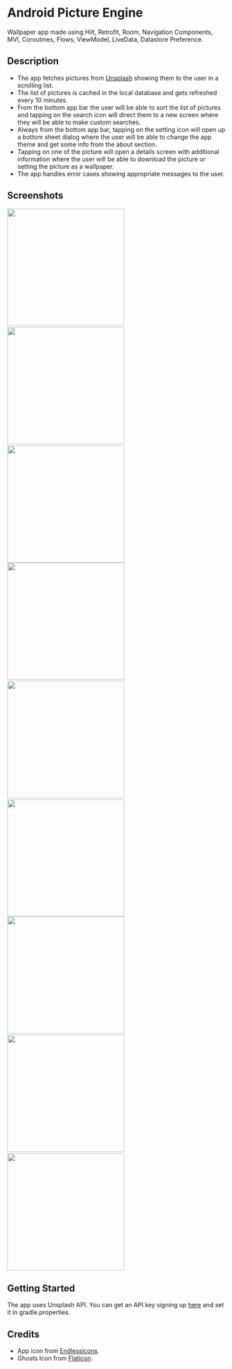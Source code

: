 # Android Picture Engine
Wallpaper app made using Hilt, Retrofit, Room, Navigation Components, MVI, Coroutines, Flows, ViewModel, LiveData, Datastore Preference.

## Description

- The app fetches pictures from <a href="https://unsplash.com/" target="_blank">Unsplash</a> showing them to the user in a scrolling list.
- The list of pictures is cached in the local database and gets refreshed every 10 minutes.
- From the bottom app bar the user will be able to sort the list of pictures and tapping on the search icon will direct them to a new screen where they will be able to make custom searches.
- Always from the bottom app bar, tapping on the setting icon will open up a bottom sheet dialog where the user will be able to change the app theme and get some info from the about section.
- Tapping on one of the picture will open a details screen with additional information where the user will be able to download the picture or setting the picture as a wallpaper.
- The app handles error cases showing appropriate messages to the user.

## Screenshots
<img src="https://github.com/simoneconigliaro/android_picture_engine/blob/master/Screenshot_01.png" width="270"/>&nbsp;
<img src="https://github.com/simoneconigliaro/android_picture_engine/blob/master/Screenshot_02.png" width="270"/>&nbsp;
<img src="hhttps://github.com/simoneconigliaro/android_picture_engine/blob/master/Screenshot_03.png" width="270"/>
<img src="https://github.com/simoneconigliaro/android_picture_engine/blob/master/Screenshot_04.png" width="270"/>&nbsp;
<img src="https://github.com/simoneconigliaro/android_picture_engine/blob/master/Screenshot_05.png" width="270"/>&nbsp;
<img src="hhttps://github.com/simoneconigliaro/android_picture_engine/blob/master/Screenshot_06.png" width="270"/>
<img src="https://github.com/simoneconigliaro/android_picture_engine/blob/master/Screenshot_07.png" width="270"/>&nbsp;
<img src="https://github.com/simoneconigliaro/android_picture_engine/blob/master/Screenshot_08.png" width="270"/>&nbsp;
<img src="hhttps://github.com/simoneconigliaro/android_picture_engine/blob/master/Screenshot_09.png" width="270"/>

## Getting Started
The app uses Unsplash API. You can get an API key signing up <a href="https://unsplash.com/developers" target="_blank">here</a> and set it in gradle.properties.

## Credits
- App icon from <a href="https://endlessicons.com/free-icons/mountain-icon-1/" target="_blank">Endlessicons</a>.
- Ghosts Icon from <a href="https://www.flaticon.com/free-icon/ghost_1150381?term=ghost&page=1&position=55&page=1&position=55&related_id=1150381&origin=tag" target="_blank">Flaticon</a>.

